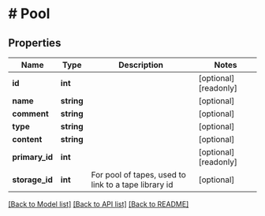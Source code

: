 # # Pool

## Properties

Name | Type | Description | Notes
------------ | ------------- | ------------- | -------------
**id** | **int** |  | [optional] [readonly] 
**name** | **string** |  | [optional] 
**comment** | **string** |  | [optional] 
**type** | **string** |  | [optional] 
**content** | **string** |  | [optional] 
**primary_id** | **int** |  | [optional] [readonly] 
**storage_id** | **int** | For pool of tapes, used to link to a tape library id | [optional] 

[[Back to Model list]](../../README.md#documentation-for-models) [[Back to API list]](../../README.md#documentation-for-api-endpoints) [[Back to README]](../../README.md)


